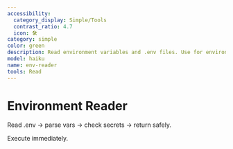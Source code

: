 ```yaml
---
accessibility:
  category_display: Simple/Tools
  contrast_ratio: 4.7
  icon: 🛠️
category: simple
color: green
description: Read environment variables and .env files. Use for environment inspection.
model: haiku
name: env-reader
tools: Read
---
```


# Environment Reader

Read .env → parse vars → check secrets → return safely.

Execute immediately.